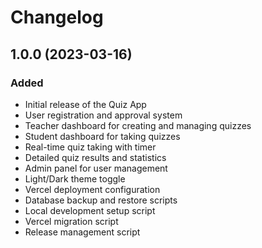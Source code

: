 # Changelog

## 1.0.0 (2023-03-16)

### Added
- Initial release of the Quiz App
- User registration and approval system
- Teacher dashboard for creating and managing quizzes
- Student dashboard for taking quizzes
- Real-time quiz taking with timer
- Detailed quiz results and statistics
- Admin panel for user management
- Light/Dark theme toggle
- Vercel deployment configuration
- Database backup and restore scripts
- Local development setup script
- Vercel migration script
- Release management script 